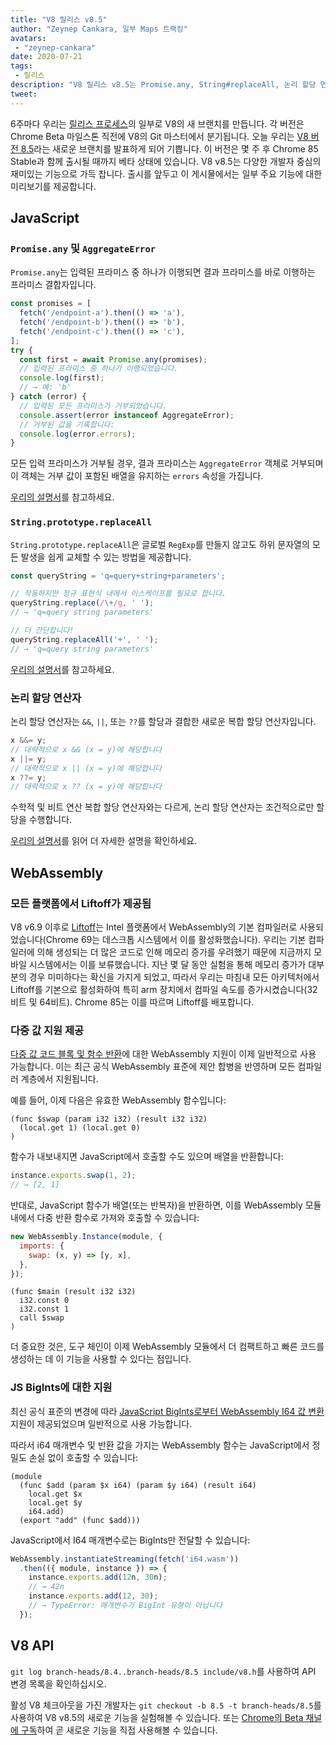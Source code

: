 ```yaml
---
title: "V8 릴리스 v8.5"
author: "Zeynep Cankara, 일부 Maps 트랙킹"
avatars:
 - "zeynep-cankara"
date: 2020-07-21
tags:
 - 릴리스
description: "V8 릴리스 v8.5는 Promise.any, String#replaceAll, 논리 할당 연산자, WebAssembly 다중 값 및 BigInt 지원, 그리고 성능 개선을 포함합니다."
tweet:
---
```

6주마다 우리는 [릴리스 프로세스](https://v8.dev/docs/release-process)의 일부로 V8의 새 브랜치를 만듭니다. 각 버전은 Chrome Beta 마일스톤 직전에 V8의 Git 마스터에서 분기됩니다. 오늘 우리는 [V8 버전 8.5](https://chromium.googlesource.com/v8/v8.git/+log/branch-heads/8.5)라는 새로운 브랜치를 발표하게 되어 기쁩니다. 이 버전은 몇 주 후 Chrome 85 Stable과 함께 출시될 때까지 베타 상태에 있습니다. V8 v8.5는 다양한 개발자 중심의 재미있는 기능으로 가득 찹니다. 출시를 앞두고 이 게시물에서는 일부 주요 기능에 대한 미리보기를 제공합니다.

<!--truncate-->
## JavaScript

### `Promise.any` 및 `AggregateError`

`Promise.any`는 입력된 프라미스 중 하나가 이행되면 결과 프라미스를 바로 이행하는 프라미스 결합자입니다.

```js
const promises = [
  fetch('/endpoint-a').then(() => 'a'),
  fetch('/endpoint-b').then(() => 'b'),
  fetch('/endpoint-c').then(() => 'c'),
];
try {
  const first = await Promise.any(promises);
  // 입력된 프라미스 중 하나가 이행되었습니다.
  console.log(first);
  // → 예: 'b'
} catch (error) {
  // 입력된 모든 프라미스가 거부되었습니다.
  console.assert(error instanceof AggregateError);
  // 거부된 값을 기록합니다:
  console.log(error.errors);
}
```

모든 입력 프라미스가 거부될 경우, 결과 프라미스는 `AggregateError` 객체로 거부되며 이 객체는 거부 값이 포함된 배열을 유지하는 `errors` 속성을 가집니다.

[우리의 설명서](https://v8.dev/features/promise-combinators#promise.any)를 참고하세요.

### `String.prototype.replaceAll`

`String.prototype.replaceAll`은 글로벌 `RegExp`를 만들지 않고도 하위 문자열의 모든 발생을 쉽게 교체할 수 있는 방법을 제공합니다.

```js
const queryString = 'q=query+string+parameters';

// 작동하지만 정규 표현식 내에서 이스케이프를 필요로 합니다.
queryString.replace(/\+/g, ' ');
// → 'q=query string parameters'

// 더 간단합니다!
queryString.replaceAll('+', ' ');
// → 'q=query string parameters'
```

[우리의 설명서](https://v8.dev/features/string-replaceall)를 참고하세요.

### 논리 할당 연산자

논리 할당 연산자는 `&&`, `||`, 또는 `??`를 할당과 결합한 새로운 복합 할당 연산자입니다.

```js
x &&= y;
// 대략적으로 x && (x = y)에 해당합니다
x ||= y;
// 대략적으로 x || (x = y)에 해당합니다
x ??= y;
// 대략적으로 x ?? (x = y)에 해당합니다
```

수학적 및 비트 연산 복합 할당 연산자와는 다르게, 논리 할당 연산자는 조건적으로만 할당을 수행합니다.

[우리의 설명서](https://v8.dev/features/logical-assignment)를 읽어 더 자세한 설명을 확인하세요.

## WebAssembly

### 모든 플랫폼에서 Liftoff가 제공됨

V8 v6.9 이후로 [Liftoff](https://v8.dev/blog/liftoff)는 Intel 플랫폼에서 WebAssembly의 기본 컴파일러로 사용되었습니다(Chrome 69는 데스크톱 시스템에서 이를 활성화했습니다). 우리는 기본 컴파일러에 의해 생성되는 더 많은 코드로 인해 메모리 증가를 우려했기 때문에 지금까지 모바일 시스템에서는 이를 보류했습니다. 지난 몇 달 동안 실험을 통해 메모리 증가가 대부분의 경우 미미하다는 확신을 가지게 되었고, 따라서 우리는 마침내 모든 아키텍처에서 Liftoff를 기본으로 활성화하여 특히 arm 장치에서 컴파일 속도를 증가시켰습니다(32비트 및 64비트). Chrome 85는 이를 따르며 Liftoff를 배포합니다.

### 다중 값 지원 제공

[다중 값 코드 블록 및 함수 반환](https://github.com/WebAssembly/multi-value)에 대한 WebAssembly 지원이 이제 일반적으로 사용 가능합니다. 이는 최근 공식 WebAssembly 표준에 제안 합병을 반영하며 모든 컴파일러 계층에서 지원됩니다.

예를 들어, 이제 다음은 유효한 WebAssembly 함수입니다:

```wasm
(func $swap (param i32 i32) (result i32 i32)
  (local.get 1) (local.get 0)
)
```

함수가 내보내지면 JavaScript에서 호출할 수도 있으며 배열을 반환합니다:

```js
instance.exports.swap(1, 2);
// → [2, 1]
```

반대로, JavaScript 함수가 배열(또는 반복자)을 반환하면, 이를 WebAssembly 모듈 내에서 다중 반환 함수로 가져와 호출할 수 있습니다:

```js
new WebAssembly.Instance(module, {
  imports: {
    swap: (x, y) => [y, x],
  },
});
```

```wasm
(func $main (result i32 i32)
  i32.const 0
  i32.const 1
  call $swap
)
```

더 중요한 것은, 도구 체인이 이제 WebAssembly 모듈에서 더 컴팩트하고 빠른 코드를 생성하는 데 이 기능을 사용할 수 있다는 점입니다.

### JS BigInts에 대한 지원

최신 공식 표준의 변경에 따라 [JavaScript BigInts로부터 WebAssembly I64 값 변환](https://github.com/WebAssembly/JS-BigInt-integration) 지원이 제공되었으며 일반적으로 사용 가능합니다.

따라서 i64 매개변수 및 반환 값을 가지는 WebAssembly 함수는 JavaScript에서 정밀도 손실 없이 호출할 수 있습니다:

```wasm
(module
  (func $add (param $x i64) (param $y i64) (result i64)
    local.get $x
    local.get $y
    i64.add)
  (export "add" (func $add)))
```

JavaScript에서 I64 매개변수로는 BigInts만 전달할 수 있습니다:

```js
WebAssembly.instantiateStreaming(fetch('i64.wasm'))
  .then(({ module, instance }) => {
    instance.exports.add(12n, 30n);
    // → 42n
    instance.exports.add(12, 30);
    // → TypeError: 매개변수가 BigInt 유형이 아닙니다
  });
```

## V8 API

`git log branch-heads/8.4..branch-heads/8.5 include/v8.h`를 사용하여 API 변경 목록을 확인하십시오.

활성 V8 체크아웃을 가진 개발자는 `git checkout -b 8.5 -t branch-heads/8.5`를 사용하여 V8 v8.5의 새로운 기능을 실험해볼 수 있습니다. 또는 [Chrome의 Beta 채널에 구독](https://www.google.com/chrome/browser/beta.html)하여 곧 새로운 기능을 직접 사용해볼 수 있습니다.
